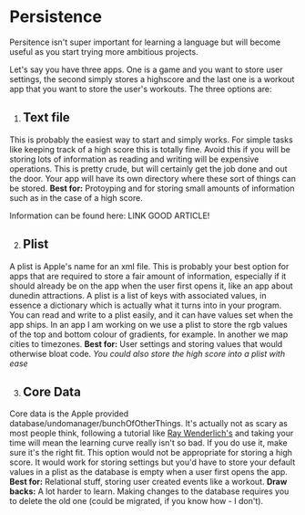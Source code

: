 # Persistence
Persitence isn't super important for learning a language but will become useful as you start trying more ambitious projects.

Let's say you have three apps. One is a game and you want to store user settings, the second simply stores a highscore and the last one is a workout app that you want to store the user's workouts. The three options are:

1.  ## Text file    
This is probably the easiest way to start and simply works. For simple tasks like keeping track of a high score this is totally fine. Avoid this if you will be storing lots of information as reading and writing will be expensive operations. This is pretty crude, but will certainly get the job done and out the door. Your app will have its own directory where these sort of things can be stored. 
**Best for:** Protoyping and for storing small amounts of information such as in the case of a high score.

Information can be found here: LINK GOOD ARTICLE!  

2.  ## Plist
A plist is Apple's name for an xml file. This is probably your best option for apps that are required to store a fair amount of information, especially if it should already be on the app when the user first opens it, like an app about dunedin attractions. A plist is a list of keys with associated values, in essence a dictionary which is actually what it turns into in your program. You can read and write to a plist easily, and it can have values set when the app ships. In an app I am working on we use a plist to store the rgb values of the top and bottom colour of gradients, for example. In another we map cities to timezones.
**Best for:** User settings and storing values that would otherwise bloat code.
*You could also store the high score into a plist with ease*

3.  ## Core Data
Core data is the Apple provided database/undomanager/bunchOfOtherThings. It's actually not as scary as most people think, following a tutorial like [Ray Wenderlich's](http://www.raywenderlich.com/934/core-data-tutorial-for-ios-getting-started) and taking your time will mean the learning curve really isn't so bad. If you do use it, make sure it's the right fit. This option would not be appropriate for storing a high score. It would work for storing settings but you'd have to store your default values in a plist as the database is empty when a user first opens the app.
**Best for:** Relational stuff, storing user created events like a workout.
**Draw backs:** A lot harder to learn. Making changes to the database requires you to delete the old one (could be migrated, if you know how - I don't). 

